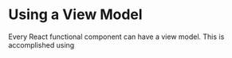 # Using a View Model

Every React functional component can have a view model. This is accomplished using 